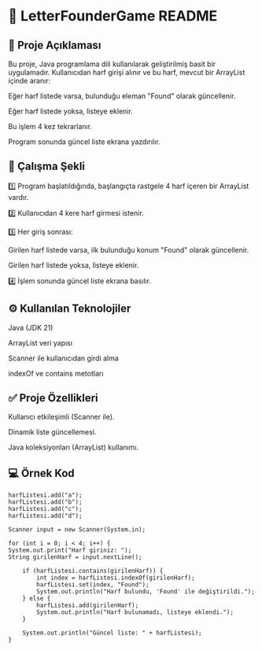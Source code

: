 # 📄 LetterFounderGame README

## 📝 Proje Açıklaması
Bu proje, Java programlama dili kullanılarak geliştirilmiş basit bir uygulamadır. Kullanıcıdan harf girişi alınır ve bu harf, mevcut bir ArrayList içinde aranır:

Eğer harf listede varsa, bulunduğu eleman "Found" olarak güncellenir.

Eğer harf listede yoksa, listeye eklenir.

Bu işlem 4 kez tekrarlanır.

Program sonunda güncel liste ekrana yazdırılır.

## 🚀 Çalışma Şekli
1️⃣ Program başlatıldığında, başlangıçta rastgele 4 harf içeren bir ArrayList<String> vardır.

2️⃣ Kullanıcıdan 4 kere harf girmesi istenir.

3️⃣ Her giriş sonrası:

Girilen harf listede varsa, ilk bulunduğu konum "Found" olarak güncellenir.

Girilen harf listede yoksa, listeye eklenir.

4️⃣ İşlem sonunda güncel liste ekrana basılır.

## ⚙️ Kullanılan Teknolojiler

Java (JDK 21)

ArrayList veri yapısı

Scanner ile kullanıcıdan girdi alma

indexOf ve contains metotları

## ✅ Proje Özellikleri

Kullanıcı etkileşimli (Scanner ile).

Dinamik liste güncellemesi.

Java koleksiyonları (ArrayList) kullanımı.

## 💻 Örnek Kod
```ArrayList<String> harfListesi = new ArrayList<>();
harfListesi.add("a");
harfListesi.add("b");
harfListesi.add("c");
harfListesi.add("d");

Scanner input = new Scanner(System.in);

for (int i = 0; i < 4; i++) {
System.out.print("Harf giriniz: ");
String girilenHarf = input.nextLine();

    if (harfListesi.contains(girilenHarf)) {
        int index = harfListesi.indexOf(girilenHarf);
        harfListesi.set(index, "Found");
        System.out.println("Harf bulundu, 'Found' ile değiştirildi.");
    } else {
        harfListesi.add(girilenHarf);
        System.out.println("Harf bulunamadı, listeye eklendi.");
    }
    
    System.out.println("Güncel liste: " + harfListesi);
}
